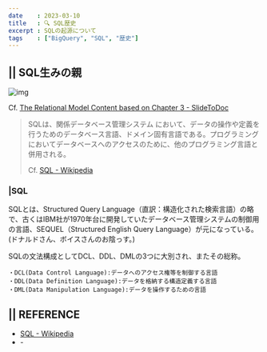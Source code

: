 ```yaml
---
date    : 2023-03-10
title   : 🔍 SQL歴史
excerpt : SQLの起源について
tags    : ["BigQuery", "SQL", "歴史"]
---
```


## || SQL生みの親
![img](https://i.gyazo.com/98a9bea92ecc5c16284d732b6e14e958.png)

Cf. [The Relational Model Content based on Chapter 3 - SlideToDoc](https://slidetodoc.com/the-relational-model-content-based-on-chapter-3-2/)

> SQLは、関係データベース管理システム において、データの操作や定義を行うためのデータベース言語、ドメイン固有言語である。プログラミングにおいてデータベースへのアクセスのために、他のプログラミング言語と併用される。
>
> Cf. [SQL - Wikipedia](https://ja.wikipedia.org/wiki/SQL)


### |SQL

  SQLとは、Structured Query Language（直訳：構造化された検索言語）の略で、古くはIBM社が1970年台に開発していたデータベース管理システムの制御用の言語、SEQUEL（Structured English Query Language）が元になっている。
  (ドナルドさん、ボイスさんのお陰っす。)

  SQLの文法構成としてDCL、DDL、DMLの3つに大別され、またその総称。
```
・DCL(Data Control Language):データへのアクセス権等を制御する言語
・DDL(Data Definition Language):データを格納する構造定義する言語
・DML(Data Manipulation Language):データを操作するための言語
```


## || REFERENCE
- [SQL - Wikipedia](https://ja.wikipedia.org/wiki/SQL)
- []() -

